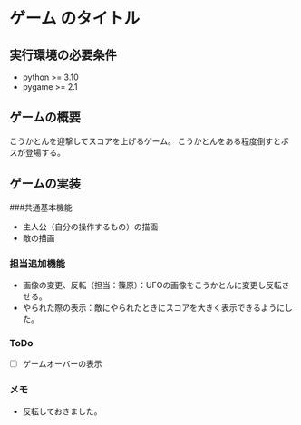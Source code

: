 # ゲーム のタイトル
## 実行環境の必要条件
* python >= 3.10
* pygame >= 2.1

## ゲームの概要
こうかとんを迎撃してスコアを上げるゲーム。
こうかとんをある程度倒すとボスが登場する。

## ゲームの実装
###共通基本機能
* 主人公（自分の操作するもの）の描画
* 敵の描画

### 担当追加機能
* 画像の変更、反転（担当：篠原）：UFOの画像をこうかとんに変更し反転させる。
* やられた際の表示：敵にやられたときにスコアを大きく表示できるようにした。

### ToDo
- [ ] ゲームオーバーの表示

### メモ
* 反転しておきました。
